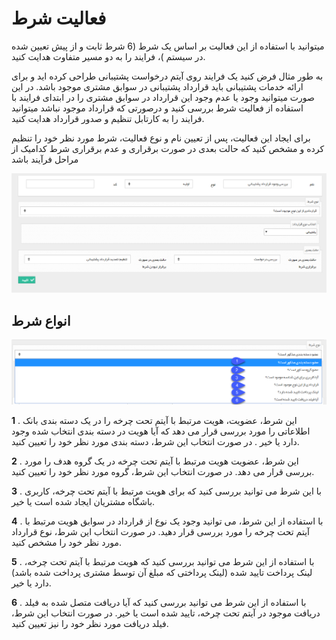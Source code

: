 #  فعالیت شرط 

میتوانید با استفاده از این فعالیت بر اساس یک شرط (6 شرط ثابت و از پیش تعیین شده در سیستم )،  فرایند را به دو مسیر متفاوت هدایت کنید.

 به طور مثال فرض کنید یک فرایند روی آیتم درخواست پشتیبانی طراحی کرده اید و برای ارائه خدمات پشتیبانی باید قرارداد پشتیبانی در سوابق مشتری موجود باشد. در این صورت میتوانید وجود یا عدم وجود این قرارداد در سوابق مشتری را در ابتدای فرایند با استفاده از فعالیت شرط بررسی کنید و درصورتی که قرارداد موجود نباشد میتوانید فرایند را به کارتابل تنظیم و صدور قرارداد هدایت کنید.

برای ایجاد این فعالیت، پس از تعیین نام و نوع فعالیت، شرط مورد نظر خود را تنظیم کرده و مشخص کنید که حالت بعدی در صورت برقراری و عدم برقراری شرط کدامیک از مراحل فرآیند باشد

![](Condition1.png)

## انواع شرط

![](Condition2.png)

**1** . این شرط، عضویت، هویت مرتبط با آیتم تحت چرخه را در  یک دسته بندی بانک اطلاعاتی را مورد بررسی قرار می دهد که آیا هویت در دسته بندی انتخاب شده وجود دارد یا خیر . در صورت انتخاب این شرط، دسته بندی مورد نظر خود را تعیین کنید.

**2** . این شرط، عضویت هویت مرتبط با آیتم تحت چرخه در یک گروه هدف را مورد بررسی قرار می دهد. در صورت انتخاب این شرط، گروه مورد نظر خود را تعیین کنید.

**3** . با این شرط می توانید بررسی کنید که برای هویت مرتبط با آیتم تحت چرخه، کاربری باشگاه مشتریان ایجاد شده است یا خیر.

**4** . با استفاده از این شرط، می توانید وجود یک نوع از قرارداد در سوابق هویت مرتبط با آیتم تحت چرخه را مورد بررسی قرار دهید. در صورت انتخاب این شرط، نوع قرارداد مورد نظر خود را مشخص کنید.

**5** . با استفاده از این شرط می توانید بررسی کنید که هویت مرتبط با آیتم تحت چرخه، لینک پرداخت تایید شده (لینک پرداختی که مبلغ آن توسط مشتری پرداخت شده باشد) دارد یا خیر.

**6** . با استفاده از این شرط می توانید بررسی کنید که آیا دریافت متصل شده به فیلد دریافت موجود در  آیتم تحت چرخه، تایید شده است یا خیر. در صورت انتخاب این شرط، فیلد دریافت مورد نظر خود را نیز تعیین کنید.
